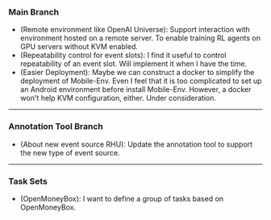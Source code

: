 <!-- vim: set formatoptions+=a: -->

### Main Branch

* (Remote environment like OpenAI Universe): Support interaction with
  environment hosted on a remote server. To enable training RL agents on GPU
  servers without KVM enabled.
* (Repeatability control for event slots): I find it useful to control
  repeatability of an event slot. Will implement it when I have the time.
* (Easier Deployment): Maybe we can construct a docker to simplify the
  deployment of Mobile-Env. Even I feel that it is too complicated to set up an
  Android environment before install Mobile-Env. However, a docker won't help
  KVM configuration, either. Under consideration.

---

### Annotation Tool Branch

* (About new event source RHU): Update the annotation tool to support the new
  type of event source.

---

### Task Sets

* (OpenMoneyBox): I want to define a group of tasks based on OpenMoneyBox.
